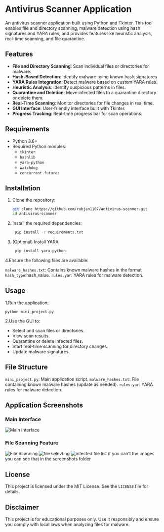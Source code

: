 # Antivirus Scanner Application

An antivirus scanner application built using Python and Tkinter. This tool enables file and directory scanning, malware detection using hash signatures and YARA rules, and provides features like heuristic analysis, real-time scanning, and file quarantine.

## Features

- **File and Directory Scanning**: Scan individual files or directories for malware.
- **Hash-Based Detection**: Identify malware using known hash signatures.
- **YARA Rules Integration**: Detect malware based on custom YARA rules.
- **Heuristic Analysis**: Identify suspicious patterns in files.
- **Quarantine and Deletion**: Move infected files to a quarantine directory or delete them.
- **Real-Time Scanning**: Monitor directories for file changes in real time.
- **GUI Interface**: User-friendly interface built with Tkinter.
- **Progress Tracking**: Real-time progress bar for scan operations.

## Requirements

- Python 3.6+
- Required Python modules:
  - `tkinter`
  - `hashlib`
  - `yara-python`
  - `watchdog`
  - `concurrent.futures`

## Installation

1. Clone the repository:
   ```bash
   git clone https://github.com/rubjan1107/antivirus-scanner.git
   cd antivirus-scanner
2. Install the required dependencies:
   ```bash
    pip install -r requirements.txt
3. (Optional) Install YARA:
   ```bash
    pip install yara-python
4.Ensure the following files are available:

  `malware_hashes.txt`: Contains known malware hashes in the format 
  `hash_type`:hash_value.
  `rules.yar`: YARA rules for malware detection.

## Usage
1.Run the application:
   
    python mini_project.py
2.Use the GUI to:

 - Select and scan files or directories.
 - View scan results.
 - Quarantine or delete infected files.
 - Start real-time scanning for directory changes.
 - Update malware signatures.

## File Structure

`mini_project.py`: Main application script.
`malware_hashes.txt`: File containing known malware hashes (update as needed).
`rules.yar`: YARA rules for malware detection.

## Application Screenshots

### Main Interface
![Main Interface](Anti-virus/Main.png "Main Interface of the Application")

### File Scanning Feature
![File Scanning](Anti-virus/second.png "File Scanning in Action")
![file selevting](Anti-virus/third.png "File Scanning in Action")
![infected file list](Anti-viruss/Screenshot.png "File Scanning in Action")
 if you can't the images you can see that in the screenshots folder



## License
This project is licensed under the MIT License. See the `LICENSE` file for details.

## Disclaimer
This project is for educational purposes only. Use it responsibly and ensure you comply with local laws when analyzing files for malware.





 


